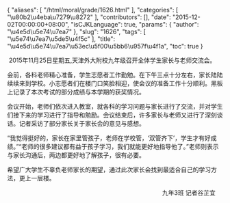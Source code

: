 {
    "aliases": [
        "/html/moral/grade/1626.html"
    ],
    "categories": [
        "\u80b2\u4eba\u7279\u8272"
    ],
    "contributors": [],
    "date": "2015-12-02T00:00:00+08:00",
    "isCJKLanguage": true,
    "params": {
        "author": "\u4e5d\u5e74\u7ea7"
    },
    "slug": "1626",
    "tags": [
        "\u5e74\u7ea7\u5de5\u4f5c"
    ],
    "title": "\u4e5d\u5e74\u7ea7\u53ec\u5f00\u5bb6\u957f\u4f1a",
    "toc": true
}

 2015年11月25日星期五,天津外大附校九年级召开全体学生家长与老师交流会。




会前，各科老师精心准备，学生志愿者工作勤勉。在下午三点十分左右，家长陆陆续续来到学校。小志愿者们在楼门口笑脸相迎，使会议的准备工作十分顺利。黑板上记录了本次考试的部分成绩与本学期的获奖情况。




会议开始，老师们依次进入教室，就各科的学习问题与家长进行了交流，并对学生们接下来的学习进行了指导和勉励。会议结束后，许多家长与老师又进行了深刻谈话。记者采访了部分家长关于家长会的意见与感想。




“我觉得挺好的，家长在家里管孩子，老师在学校管，‘双管齐下’，学生才有好成绩。”“老师的很多建议都有益于孩子学习，我们就能更好地指导他了。”老师则表示与家长沟通后，两边都更好地了解孩子，很有必要。    




希望广大学生不辜负老师家长的期望，通过此次家长会找到最适合自己的学习方法，更上一层楼。




                                                                                            九年3班 记者谷芷宜


